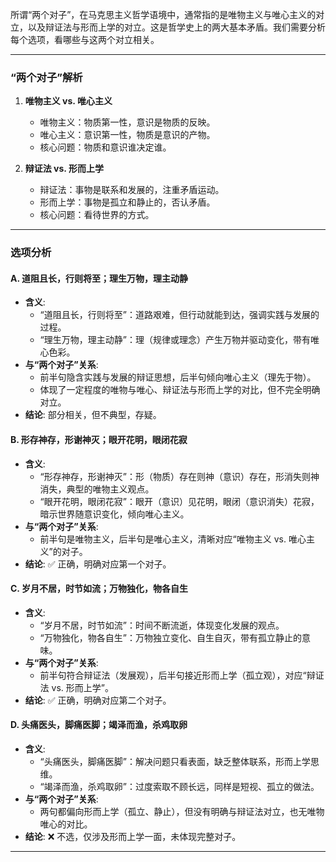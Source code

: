 所谓“两个对子”，在马克思主义哲学语境中，通常指的是唯物主义与唯心主义的对立，以及辩证法与形而上学的对立。这是哲学史上的两大基本矛盾。我们需要分析每个选项，看哪些与这两个对立相关。

---

### “两个对子”解析
1. **唯物主义 vs. 唯心主义**  
   - 唯物主义：物质第一性，意识是物质的反映。  
   - 唯心主义：意识第一性，物质是意识的产物。  
   - 核心问题：物质和意识谁决定谁。

2. **辩证法 vs. 形而上学**  
   - 辩证法：事物是联系和发展的，注重矛盾运动。  
   - 形而上学：事物是孤立和静止的，否认矛盾。  
   - 核心问题：看待世界的方式。

---

### 选项分析

#### **A. 道阻且长，行则将至；理生万物，理主动静**
- **含义**:  
  - “道阻且长，行则将至”：道路艰难，但行动就能到达，强调实践与发展的过程。  
  - “理生万物，理主动静”：理（规律或理念）产生万物并驱动变化，带有唯心色彩。  
- **与“两个对子”关系**:  
  - 前半句隐含实践与发展的辩证思想，后半句倾向唯心主义（理先于物）。  
  - 体现了一定程度的唯物与唯心、辩证法与形而上学的对比，但不完全明确对立。  
- **结论**: 部分相关，但不典型，存疑。

#### **B. 形存神存，形谢神灭；眼开花明，眼闭花寂**
- **含义**:  
  - “形存神存，形谢神灭”：形（物质）存在则神（意识）存在，形消失则神消失，典型的唯物主义观点。  
  - “眼开花明，眼闭花寂”：眼开（意识）见花明，眼闭（意识消失）花寂，暗示世界随意识变化，倾向唯心主义。  
- **与“两个对子”关系**:  
  - 前半句是唯物主义，后半句是唯心主义，清晰对应“唯物主义 vs. 唯心主义”的对子。  
- **结论**: ✅ 正确，明确对应第一个对子。

#### **C. 岁月不居，时节如流；万物独化，物各自生**
- **含义**:  
  - “岁月不居，时节如流”：时间不断流逝，体现变化发展的观点。  
  - “万物独化，物各自生”：万物独立变化、自生自灭，带有孤立静止的意味。  
- **与“两个对子”关系**:  
  - 前半句符合辩证法（发展观），后半句接近形而上学（孤立观），对应“辩证法 vs. 形而上学”。  
- **结论**: ✅ 正确，明确对应第二个对子。

#### **D. 头痛医头，脚痛医脚；竭泽而渔，杀鸡取卵**
- **含义**:  
  - “头痛医头，脚痛医脚”：解决问题只看表面，缺乏整体联系，形而上学思维。  
  - “竭泽而渔，杀鸡取卵”：过度索取不顾长远，同样是短视、孤立的做法。  
- **与“两个对子”关系**:  
  - 两句都偏向形而上学（孤立、静止），但没有明确与辩证法对立，也无唯物唯心的对比。  
- **结论**: ❌ 不选，仅涉及形而上学一面，未体现完整对子。

---

